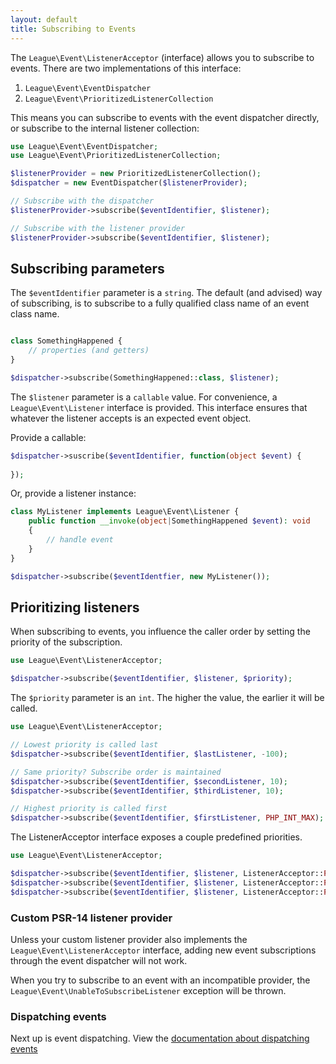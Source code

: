 ```yaml
---
layout: default
title: Subscribing to Events
---
```


The `League\Event\ListenerAcceptor` (interface) allows you to subscribe to
events. There are two implementations of this interface:

1. `League\Event\EventDispatcher`
2. `League\Event\PrioritizedListenerCollection`

This means you can subscribe to events with the event dispatcher directly, or
subscribe to the internal listener collection:

```php
use League\Event\EventDispatcher;
use League\Event\PrioritizedListenerCollection;

$listenerProvider = new PrioritizedListenerCollection();
$dispatcher = new EventDispatcher($listenerProvider);

// Subscribe with the dispatcher
$listenerProvider->subscribe($eventIdentifier, $listener);

// Subscribe with the listener provider
$listenerProvider->subscribe($eventIdentifier, $listener);
```

## Subscribing parameters

The `$eventIdentifier` parameter is a `string`. The default (and advised) way of
subscribing, is to subscribe to a fully qualified class name of an event class name.

```php

class SomethingHappened {
    // properties (and getters)
}

$dispatcher->subscribe(SomethingHappened::class, $listener);
```

The `$listener` parameter is a `callable` value. For convenience, a 
`League\Event\Listener` interface is provided. This interface ensures 
that whatever the listener accepts is an expected event object.

Provide a callable:

```php
$dispatcher->suscribe($eventIdentifier, function(object $event) {
    
});
```

Or, provide a listener instance:

```php
class MyListener implements League\Event\Listener {
    public function __invoke(object|SomethingHappened $event): void
    {
        // handle event
    }
}

$dispatcher->subscribe($eventIdentfier, new MyListener());
```

## Prioritizing listeners

When subscribing to events, you influence the caller order by setting
the priority of the subscription.

```php
use League\Event\ListenerAcceptor;

$dispatcher->subscribe($eventIdentifier, $listener, $priority);
```

The `$priority` parameter is an `int`. The higher the value, the earlier
it will be called.

```php
use League\Event\ListenerAcceptor;

// Lowest priority is called last
$dispatcher->subscribe($eventIdentifier, $lastListener, -100);

// Same priority? Subscribe order is maintained
$dispatcher->subscribe($eventIdentifier, $secondListener, 10);
$dispatcher->subscribe($eventIdentifier, $thirdListener, 10);

// Highest priority is called first
$dispatcher->subscribe($eventIdentifier, $firstListener, PHP_INT_MAX);
```

The ListenerAcceptor interface exposes a couple predefined priorities.

```php
use League\Event\ListenerAcceptor;

$dispatcher->subscribe($eventIdentifier, $listener, ListenerAcceptor::P_HIGH);
$dispatcher->subscribe($eventIdentifier, $listener, ListenerAcceptor::P_NORMAL);
$dispatcher->subscribe($eventIdentifier, $listener, ListenerAcceptor::P_LOW);
```


### Custom PSR-14 listener provider

Unless your custom listener provider also implements the `League\Event\ListenerAcceptor`
interface, adding new event subscriptions through the event dispatcher will not work.

When you try to subscribe to an event with an incompatible provider, the
`League\Event\UnableToSubscribeListener` exception will be thrown.

### Dispatching events

Next up is event dispatching. View the [documentation about dispatching events](/3.0/usage/dispatching-events/)
